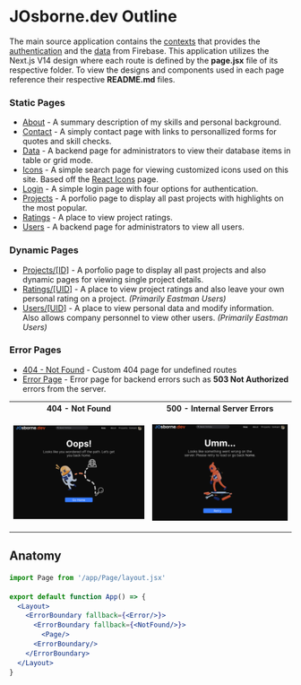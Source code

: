 # JOsborne.dev Outline

The main source application contains the [contexts](../context/README.md) that provides the [authentication](../context/auth.js) and the [data](../context/data.js) from Firebase. This application utilizes the Next.js V14 design where each route is defined by the **page.jsx** file of its respective folder. To view the designs and components used in each page reference their respective **README.md** files.

### Static Pages

- [About](.app/About/README.md) - A summary description of my skills and personal background.
- [Contact](.app/Contact/README.md) - A simply contact page with links to personallized forms for quotes and skill checks.
- [Data](./app/Data/README.md) - A backend page for administrators to view their database items in table or grid mode.
- [Icons](./app/Icons/README.md) - A simple search page for viewing customized icons used on this site. Based off the [React Icons](https://react-icons.github.io/react-icons/) page.
- [Login](./app/Login/README.md) - A simple login page with four options for authentication.
- [Projects](.app/Projects/README.md) - A porfolio page to display all past projects with highlights on the most popular.
- [Ratings](./app/Ratings/README.md) - A place to view project ratings.
- [Users](.app/Users/README.md) - A backend page for administrators to view all users.

### Dynamic Pages

- [Projects/[ID]](.app/Projects/README.md) - A porfolio page to display all past projects and also dynamic pages for viewing single project details.
- [Ratings/[UID]](./app/Ratings/README.md) - A place to view project ratings and also leave your own personal rating on a project. _(Primarily Eastman Users)_
- [Users/[UID]](.app/Users/README.md) - A place to view personal data and modify information. Also allows company personnel to view other users. _(Primarily Eastman Users)_

### Error Pages

- [404 - Not Found](./app/not-found.jsx) - Custom 404 page for undefined routes
- [Error Page](./app/error.jsx) - Error page for backend errors such as **503 Not Authorized** errors from the server.

<table>
<tr><th>404 - Not Found</th><th>500 - Internal Server Errors</th></tr>
<tr><td>

![Not Found](/img/404-NotFound.png)

</td><td>

![Error Page](/img/500-Error.png)

</td></tr>
</table>

## Anatomy

```jsx
import Page from '/app/Page/layout.jsx'

export default function App() => {
  <Layout>
    <ErrorBoundary fallback={<Error/>}>
      <ErrorBoundary fallback={<NotFound/>}>
        <Page/>
      <ErrorBoundary/>
    </ErrorBoundary>
  </Layout>
}

```
